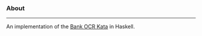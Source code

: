 ### About ###

---

An implementation of the [Bank OCR Kata](http://codingdojo.org/cgi-bin/index.pl?KataBankOCR) in Haskell.
